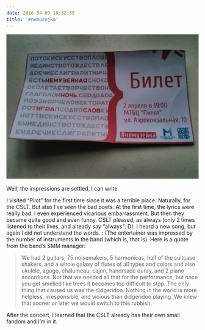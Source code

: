 ```yaml
---
date: 2016-04-09 18:32:38
title: '#nemuzejka'
---
```


![#nemuzejka ticket](nemuzejka-02042016.jpg)

Well, the impressions are settled, I can write.

I visited “Pilot” for the first time since it was a terrible place. Naturally, for the CSLT. But
also I’ve seen the bad poets. At the first time, the lyrics were really bad. I even experienced
vicarious embarrassment. But then they became quite good and even funny. CSLT pleased, as always
(only 2 times listened to their lives, and already say “always”: D). I heard a new song, but again I
did not understand the words. : (The entertainer was impressed by the number of instruments in the
band (which is, that is). Here is a quote from the band’s SMM manager:

> We had 2 guitars, 75 noisemakers, 5 harmonicas, half of the suitcase shakers, and a whole galaxy
> of flutes of all types and colors and also ukulele, agogo, chalumeau, cajon, handmade quray, and 2
> piano accordions. Not that we needed all that for the performance, but once you get smelled like
> trees it becomes too difficult to stop. The only thing that caused us was the didgeridoo. Nothing
> in the world is more helpless, irresponsible, and vicious than didgeridoo playing. We knew that
> sooner or later we would switch to this rubbish.

After the concert, I learned that the CSLT already has their own small fandom and I’m in it.
